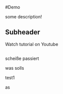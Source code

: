 #Demo

some description!

## Subheader

Watch tutorial on Youtube

##


scheiße passiert 


was solls


test1


as




